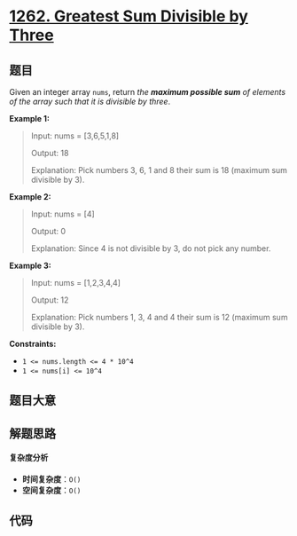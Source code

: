 # [1262. Greatest Sum Divisible by Three](https://leetcode.com/problems/greatest-sum-divisible-by-three/)

## 题目

Given an integer array `nums`, return _the **maximum possible sum** of
elements of the array such that it is divisible by three_.

**Example 1:**

> Input: nums = [3,6,5,1,8]
>
> Output: 18
>
> Explanation: Pick numbers 3, 6, 1 and 8 their sum is 18 (maximum sum divisible by 3).

**Example 2:**

> Input: nums = [4]
>
> Output: 0
>
> Explanation: Since 4 is not divisible by 3, do not pick any number.

**Example 3:**

> Input: nums = [1,2,3,4,4]
>
> Output: 12
>
> Explanation: Pick numbers 1, 3, 4 and 4 their sum is 12 (maximum sum divisible by 3).

**Constraints:**

- `1 <= nums.length <= 4 * 10^4`
- `1 <= nums[i] <= 10^4`

## 题目大意

## 解题思路

#### 复杂度分析

- **时间复杂度**：`O()`
- **空间复杂度**：`O()`

## 代码

```javascript

```
